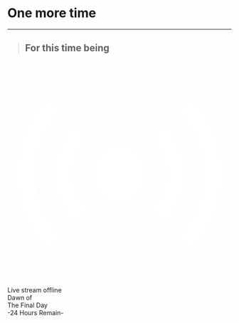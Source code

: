 # One more time
***
> ## For this time being
<div class="ytp-offline-slate ytp-offline-slate-single-text-line" data-layer="4" style="background-image: url(&quot;//i.ytimg.com/vi/bziZbNi7QDE/maxresdefault_live.jpg&quot;);"><div class="ytp-offline-slate-bar"><span class="ytp-offline-slate-icon"><svg fill="#fff" height="100%" viewBox="0 0 24 24" width="100%"><path d="M16.94 6.91l-1.41 1.45c.9.94 1.46 2.22 1.46 3.64s-.56 2.71-1.46 3.64l1.41 1.45c1.27-1.31 2.05-3.11 2.05-5.09s-.78-3.79-2.05-5.09zM19.77 4l-1.41 1.45C19.98 7.13 21 9.44 21 12.01c0 2.57-1.01 4.88-2.64 6.54l1.4 1.45c2.01-2.04 3.24-4.87 3.24-7.99 0-3.13-1.23-5.96-3.23-8.01zM7.06 6.91c-1.27 1.3-2.05 3.1-2.05 5.09s.78 3.79 2.05 5.09l1.41-1.45c-.9-.94-1.46-2.22-1.46-3.64s.56-2.71 1.46-3.64L7.06 6.91zM5.64 5.45L4.24 4C2.23 6.04 1 8.87 1 11.99c0 3.13 1.23 5.96 3.23 8.01l1.41-1.45C4.02 16.87 3 14.56 3 11.99s1.01-4.88 2.64-6.54z"></path><circle cx="12" cy="12" r="3"></circle></svg></span><span class="ytp-offline-slate-buttons"></span><span class="ytp-offline-slate-messages"><div class="ytp-offline-slate-main-text">Live stream offline</div><div class="ytp-offline-slate-subtitle-text"></div></span></div><div class="ytp-offline-slate-final-day"><div class="ytp-offline-slate-final-day-line-1">Dawn of</div><div class="ytp-offline-slate-final-day-line-2">The Final Day</div><div class="ytp-offline-slate-final-day-line-3">-24 Hours Remain-</div></div></div>
